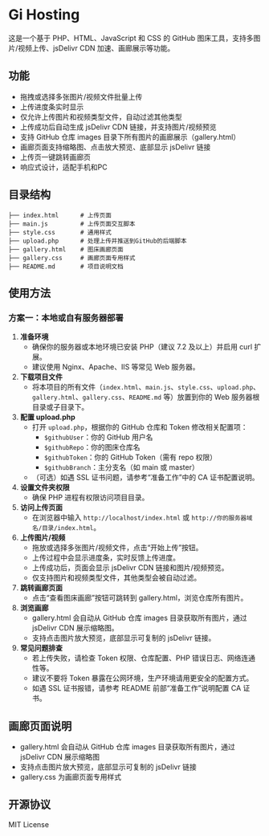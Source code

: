 # Gi Hosting

这是一个基于 PHP、HTML、JavaScript 和 CSS 的 GitHub 图床工具，支持多图片/视频上传、jsDelivr CDN 加速、画廊展示等功能。

## 功能

- 拖拽或选择多张图片/视频文件批量上传
- 上传进度条实时显示
- 仅允许上传图片和视频类型文件，自动过滤其他类型
- 上传成功后自动生成 jsDelivr CDN 链接，并支持图片/视频预览
- 支持 GitHub 仓库 images 目录下所有图片的画廊展示（gallery.html）
- 画廊页面支持缩略图、点击放大预览、底部显示 jsDelivr 链接
- 上传页一键跳转画廊页
- 响应式设计，适配手机和PC

## 目录结构

```
├── index.html      # 上传页面
├── main.js         # 上传页面交互脚本
├── style.css       # 通用样式
├── upload.php      # 处理上传并推送到GitHub的后端脚本
├── gallery.html    # 图床画廊页面
├── gallery.css     # 画廊页面专用样式
├── README.md       # 项目说明文档
```

## 使用方法

### 方案一：本地或自有服务器部署

1. **准备环境**
   - 确保你的服务器或本地环境已安装 PHP（建议 7.2 及以上）并启用 curl 扩展。
   - 建议使用 Nginx、Apache、IIS 等常见 Web 服务器。
2. **下载项目文件**
   - 将本项目的所有文件（`index.html`、`main.js`、`style.css`、`upload.php`、`gallery.html`、`gallery.css`、`README.md` 等）放置到你的 Web 服务器根目录或子目录下。
3. **配置 upload.php**
   - 打开 `upload.php`，根据你的 GitHub 仓库和 Token 修改相关配置项：
     - `$githubUser`：你的 GitHub 用户名
     - `$githubRepo`：你的图床仓库名
     - `$githubToken`：你的 GitHub Token（需有 repo 权限）
     - `$githubBranch`：主分支名（如 main 或 master）
   - （可选）如遇 SSL 证书问题，请参考“准备工作”中的 CA 证书配置说明。
4. **设置文件夹权限**
   - 确保 PHP 进程有权限访问项目目录。
5. **访问上传页面**
   - 在浏览器中输入 `http://localhost/index.html` 或 `http://你的服务器域名/目录/index.html`。
6. **上传图片/视频**
   - 拖放或选择多张图片/视频文件，点击“开始上传”按钮。
   - 上传过程中会显示进度条，实时反馈上传进度。
   - 上传成功后，页面会显示 jsDelivr CDN 链接和图片/视频预览。
   - 仅支持图片和视频类型文件，其他类型会被自动过滤。
7. **跳转画廊页面**
   - 点击“查看图床画廊”按钮可跳转到 gallery.html，浏览仓库所有图片。
8. **浏览画廊**
   - gallery.html 会自动从 GitHub 仓库 images 目录获取所有图片，通过 jsDelivr CDN 展示缩略图。
   - 支持点击图片放大预览，底部显示可复制的 jsDelivr 链接。
9. **常见问题排查**
   - 若上传失败，请检查 Token 权限、仓库配置、PHP 错误日志、网络连通性等。
   - 建议不要将 Token 暴露在公网环境，生产环境请用更安全的配置方式。
   - 如遇 SSL 证书报错，请参考 README 前部“准备工作”说明配置 CA 证书。


## 画廊页面说明
- gallery.html 会自动从 GitHub 仓库 images 目录获取所有图片，通过 jsDelivr CDN 展示缩略图
- 支持点击图片放大预览，底部显示可复制的 jsDelivr 链接
- gallery.css 为画廊页面专用样式

## 开源协议
MIT License